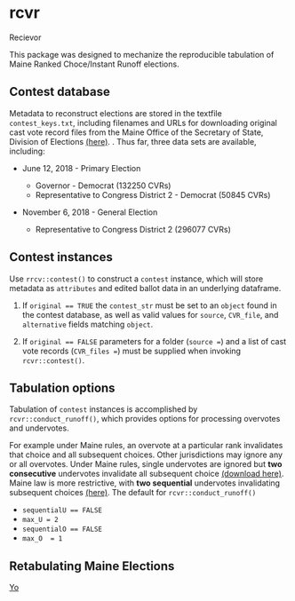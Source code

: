 # rcvr
Recievor

This package was designed to mechanize the reproducible
  tabulation of Maine Ranked Choce/Instant Runoff elections.
  
## Contest database
Metadata to reconstruct elections are stored in the textfile `contest_keys.txt`,
including filenames and URLs for downloading original
cast vote record files from
the Maine Office of the Secretary of State, Division
of Elections [(here)](https://www.maine.gov/sos/cec/elec/results/index.html "Election Results").
.
Thus far, three data sets are available, including:

- June 12, 2018 - Primary Election
  - Governor - Democrat (132250 CVRs)
  - Representative to Congress District 2 - Democrat (50845 CVRs)
  
- November 6, 2018 - General Election
  - Representative to Congress District 2 (296077 CVRs)
  
## Contest instances
Use `rrcv::contest()` to construct a `contest` instance,
which will store metadata as `attributes`
and edited ballot data in an underlying
dataframe.

1. If `original == TRUE` the `contest_str` must be set to an `object`
found in the contest database,
as well as valid values for `source`, `CVR_file`,
and `alternative` fields
matching `object`.

2. If `original == FALSE` parameters for a folder (`source =`)
and a list of cast vote records (`CVR_files =`)
must be supplied when invoking `rcvr::contest()`.

## Tabulation options
Tabulation of `contest` instances is accomplished by `rcvr::conduct_runoff()`,
which provides options for processing
overvotes and undervotes.

For example under Maine rules,
an overvote at a particular rank
invalidates that choice and all subsequent choices.
Other jurisdictions may ignore
any or all overvotes.
Under Maine rules, single
undervotes are ignored but **two consecutive**
undervotes invalidate all subsequent choice [(download here)](https://www.maine.gov/sos/cec/rules/29/250/250c535.docx "29-250 Code of Maine Rules Chapter 535: Rules Governing The Administration of Election Determined By Ranked-Choice Voting").
Maine law is more restrictive,
with **two sequential** undervotes
invalidating subsequent choices
[(here)](http://www.mainelegislature.org/legis/statutes/21-A/title21-Asec723-A.html "Title 21-A M.R.S. S 723-A Determination of winner in election for an office elected by ranked-choice voting").
The default for `rcvr::conduct_runoff()`

- `sequentialU == FALSE`
- `max_U = 2`
- `sequentialO == FALSE`
- `max_O  = 1`

## Retabulating Maine Elections
[Yo](repro.html "Hete")
